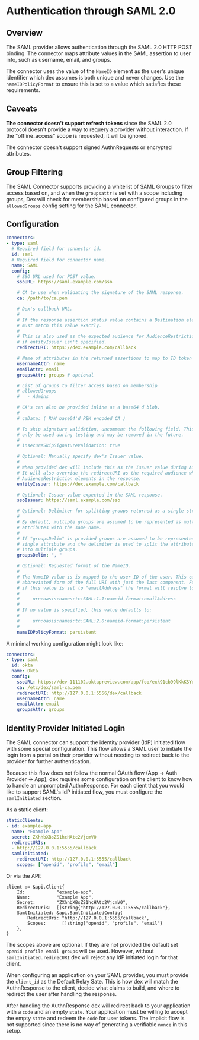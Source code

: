 # Authentication through SAML 2.0

## Overview

The SAML provider allows authentication through the SAML 2.0 HTTP POST binding. The connector maps attribute values in the SAML assertion to user info, such as username, email, and groups.

The connector uses the value of the `NameID` element as the user's unique identifier which dex assumes is both unique and never changes. Use the `nameIDPolicyFormat` to ensure this is set to a value which satisfies these requirements.

## Caveats

__The connector doesn't support refresh tokens__ since the SAML 2.0 protocol doesn't provide a way to requery a provider without interaction. If the "offline_access" scope is requested, it will be ignored.

The connector doesn't support signed AuthnRequests or encrypted attributes.

## Group Filtering

The SAML Connector supports providing a whitelist of SAML Groups to filter access based on, and when the `groupsattr` is set with a scope including groups, Dex will check for membership based on configured groups in the `allowedGroups` config setting for the SAML connector.

## Configuration

```yaml
connectors:
- type: saml
  # Required field for connector id.
  id: saml
  # Required field for connector name.
  name: SAML
  config:
    # SSO URL used for POST value.
    ssoURL: https://saml.example.com/sso

    # CA to use when validating the signature of the SAML response.
    ca: /path/to/ca.pem

    # Dex's callback URL.
    #
    # If the response assertion status value contains a Destination element, it
    # must match this value exactly.
    #
    # This is also used as the expected audience for AudienceRestriction elements
    # if entityIssuer isn't specified.
    redirectURI: https://dex.example.com/callback

    # Name of attributes in the returned assertions to map to ID token claims.
    usernameAttr: name
    emailAttr: email
    groupsAttr: groups # optional

    # List of groups to filter access based on membership
    # allowedGroups
    #   - Admins

    # CA's can also be provided inline as a base64'd blob.
    #
    # caData: ( RAW base64'd PEM encoded CA )

    # To skip signature validation, uncomment the following field. This should
    # only be used during testing and may be removed in the future.
    #
    # insecureSkipSignatureValidation: true

    # Optional: Manually specify dex's Issuer value.
    #
    # When provided dex will include this as the Issuer value during AuthnRequest.
    # It will also override the redirectURI as the required audience when evaluating
    # AudienceRestriction elements in the response.
    entityIssuer: https://dex.example.com/callback

    # Optional: Issuer value expected in the SAML response.
    ssoIssuer: https://saml.example.com/sso

    # Optional: Delimiter for splitting groups returned as a single string.
    #
    # By default, multiple groups are assumed to be represented as multiple
    # attributes with the same name.
    #
    # If "groupsDelim" is provided groups are assumed to be represented as a
    # single attribute and the delimiter is used to split the attribute's value
    # into multiple groups.
    groupsDelim: ", "

    # Optional: Requested format of the NameID.
    #
    # The NameID value is is mapped to the user ID of the user. This can be an
    # abbreviated form of the full URI with just the last component. For example,
    # if this value is set to "emailAddress" the format will resolve to:
    #
    #     urn:oasis:names:tc:SAML:1.1:nameid-format:emailAddress
    #
    # If no value is specified, this value defaults to:
    #
    #     urn:oasis:names:tc:SAML:2.0:nameid-format:persistent
    #
    nameIDPolicyFormat: persistent
```

A minimal working configuration might look like:

```yaml
connectors:
- type: saml
  id: okta
  name: Okta
  config:
    ssoURL: https://dev-111102.oktapreview.com/app/foo/exk91cb99lKkKSYoy0h7/sso/saml
    ca: /etc/dex/saml-ca.pem
    redirectURI: http://127.0.0.1:5556/dex/callback
    usernameAttr: name
    emailAttr: email
    groupsAttr: groups
```

## Identity Provider Initiated Login

The SAML connector can support the identity provider (IdP) initiated flow with some special configuration. This flow allows a SAML user to initiate the login from a portal on their provider without needing to redirect back to the provider for further authentication.

Because this flow does not follow the normal OAuth flow (App -> Auth Provider -> App), dex requires some configuration on the client to know how to handle an unprompted AuthnResponse. For each client that you would like to support SAML's IdP initiated flow, you must configure the `samlInitiated` section.

As a static client:

```yaml
staticClients:
- id: example-app
  name: "Example App"
  secret: ZXhhbXBsZS1hcHAtc2VjcmV0
  redirectURIs:
  - http://127.0.0.1:5555/callback
  samlInitiated:
    redirectURI: http://127.0.0.1:5555/callback
    scopes: ["openid", "profile", "email"]
```

Or via the API:

```golang
client := &api.Client{
    Id:            "example-app",
    Name:          "Example App",
    Secret:        "ZXhhbXBsZS1hcHAtc2VjcmV0",
    RedirectUris:  []string{"http://127.0.0.1:5555/callback"},
    SamlInitiated: &api.SamlInitiatedConfig{
        RedirectUri: "http://127.0.0.1:5555/callback",
        Scopes:      []string{"openid", "profile", "email"}
    },
}
```

The scopes above are optional. If they are not provided the default set `openid profile email groups` will be used. However, without `samlInitiated.redirecURI` dex will reject any IdP initiated login for that client.

When configuring an application on your SAML provider, you must provide the `client_id` as the Default Relay Sate. This is how dex will match the AuthnResponse to the client, decide what claims to build, and where to redirect the user after handling the response.

After handling the AuthnResponse dex will redirect back to your application with a `code` and an empty `state`. Your application must be willing to accept the empty `state` and redeem the `code` for user tokens. The implicit flow is not supported since there is no way of generating a verifiable `nonce` in this setup.
